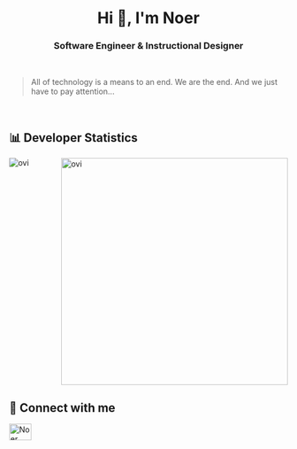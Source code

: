 <h1 align="center">Hi 👋, I'm Noer</h1>
<h3 align="center"><b>Software</b> Engineer & <b>Instructional</b> Designer</h3>

<br>

<blockquote>All of technology is a means to an end. We are the end. And we just have to pay attention...</blockquote>

<br>

<section style="margin-bottom: 1rem;">
  <h2 style="margin-bottom: 1rem;">📊 Developer Statistics</h2>
  <article style="display: flex; justify-content: space-between">
    <aside>
      <img src="https://github-readme-stats.vercel.app/api/top-langs?username=NoerGitKat&show_icons=true&locale=en&layout=compact&theme=chartreuse-dark" alt="ovi" />
    </aside>
    <aside>
      <img src="https://github-readme-stats.vercel.app/api?username=NoerGitKat&show_icons=true&locale=en&theme=chartreuse-dark" alt="ovi" width="410" />
    </aside>
  </article>
</section>

<section style="margin-bottom: 1rem;">
  <h2 style="margin-bottom: 1rem;">🤝 Connect with me</h2>
  <aside>
    <a href="https://www.linkedin.com/in/noer-paanakker-731284a1/" target="blank"><img align="center"
        src="https://raw.githubusercontent.com/rahuldkjain/github-profile-readme-generator/master/src/images/icons/Social/linked-in-alt.svg"
        alt="Noer Paanakker" height="30" width="40" />
    </a>
  </aside>
</section>

<!--
**NoerGitKat/NoerGitKat** is a ✨ _special_ ✨ repository because its `README.md` (this file) appears on your GitHub profile.

Here are some ideas to get you started:

- 🔭 I’m currently working on ...
- 🌱 I’m currently learning ...
- 👯 I’m looking to collaborate on ...
- 🤔 I’m looking for help with ...
- 💬 Ask me about ...
- 📫 How to reach me: ...
- 😄 Pronouns: ...
- ⚡ Fun fact: ...
-->
